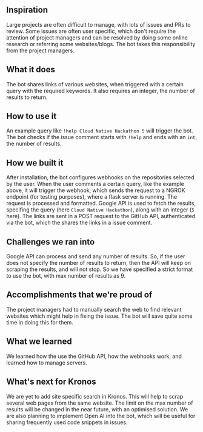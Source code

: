 ## Inspiration

Large projects are often difficult to manage, with lots of issues and PRs to review. Some issues are often user specific, which don't require the attention of project managers and can be resolved by doing some online research or referring some websites/blogs. The bot takes this responsibility from the project managers.

## What it does

The bot shares links of various websites, when triggered with a certain query with the required keywords. It also requires an integer, the number of results to return.

## How to use it

An example query like `!help Cloud Native Hackathon 5` will trigger the bot. The bot checks if the issue comment starts with `!help` and ends with an `int`, the number of results.

## How we built it

After installation, the bot configures webhooks on the repositories selected by the user. When the user comments a certain query, like the example above, it will trigger the webhook, which sends the request to a NGROK endpoint (for testing purposes), where a flask server is running. The request is processed and formatted. Google API is used to fetch the results, specifing the query (here `Cloud Native Hackathon`), along with an integer (`5` here). The links are sent in a POST request to the GitHub API, authenticated via the bot, which the shares the links in a issue comment.

## Challenges we ran into

Google API can process and send any number of results. So, if the user does not specify the number of results to return, then the API will keep on scraping the results, and will not stop. So we have specified a strict format to use the bot, with max number of results as 9.

## Accomplishments that we're proud of

The project managers had to manually search the web to find relevant websites which might help in fixing the issue. The bot will save quite some time in doing this for them.

## What we learned

We learned how the use the GitHub API, how the webhooks work, and learned how to manage servers.

## What's next for Kronos

We are yet to add site specific search in Kronos. This will help to scrap several web pages from the same website. The limit on the max number of results will be changed in the near future, with an optimised solution. We are also planning to implement Open AI into the bot, which will be useful for sharing frequently used code snippets in issues.